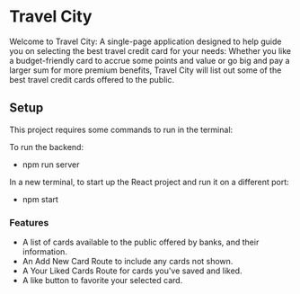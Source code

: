 # Travel City

Welcome to Travel City: A single-page application designed to help guide you on selecting the best travel credit card for your needs: Whether you like a budget-friendly card to accrue some points and value or go big and pay a larger sum for more premium benefits, Travel City will list out some of the best travel credit cards offered to the public. 

## Setup 

This project requires some commands to run in the terminal:

To run the backend: 
- npm run server

In a new terminal, to start up the React project and run it on a different port:
- npm start 

### Features

- A list of cards available to the public offered by banks, and their information.
- An Add New Card Route to include any cards not shown.
- A Your Liked Cards Route for cards you've saved and liked.
- A like button to favorite your selected card.


